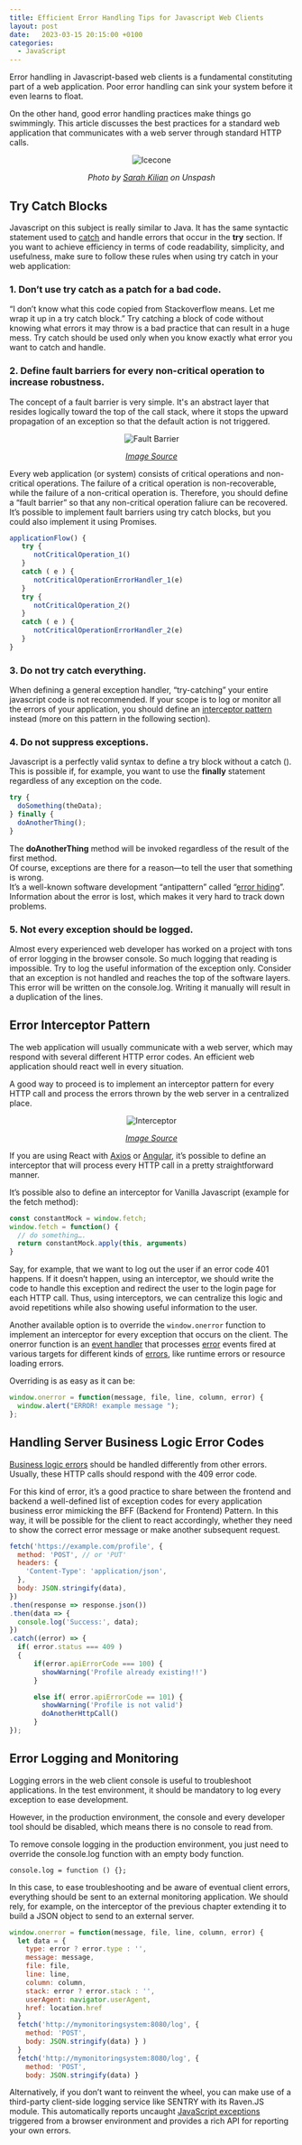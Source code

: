 ```yaml
---
title: Efficient Error Handling Tips for Javascript Web Clients
layout: post
date:   2023-03-15 20:15:00 +0100
categories: 
  - JavaScript
---
```


Error handling in Javascript-based web clients is a fundamental constituting part of a web application.
Poor error handling can sink your system before it even learns to float.

On the other hand, good error handling practices make things go swimmingly.
This article discusses the best practices for a standard web application that communicates with a web server through standard HTTP calls.

<div align="center">
    <img src="/assets/icecone.png" style="content-visibility:auto" alt="Icecone" loading="lazy" decoding="async">
</div>
<p style="text-align:center; font-style: italic;">Photo by <a href="https://unsplash.com/@rojekilian?utm_source=medium&utm_medium=referral">Sarah Kilian</a> on Unspash</p>

## Try Catch Blocks

Javascript on this subject is really similar to Java. It has the same syntactic statement used to [catch](https://developer.mozilla.org/en-US/docs/Web/JavaScript/Reference/Statements/try...catch) and handle errors that occur in the **try** section. If you want to achieve efficiency in terms of code readability, simplicity, and usefulness, make sure to follow these rules when using try catch in your web application:


### 1. Don’t use try catch as a patch for a bad code. 


“I don’t know what this code copied from Stackoverflow means. Let me wrap it up in a try catch block.” Try catching a block of code without knowing what errors it may throw is a bad practice that can result in a huge mess. Try catch should be used only when you know exactly what error you want to catch and handle.


### 2. Define fault barriers for every non-critical operation to increase robustness.


The concept of a fault barrier is very simple. It's an abstract layer that resides logically toward the top of the call stack, where it stops the 
upward propagation of an exception so that the default action is not triggered.

<div align="center">
<img src="/assets/FaultBarrier.jpg" style="content-visibility:auto" alt="Fault Barrier" loading="lazy" decoding="async" />
</div>
<p style="text-align:center; font-style: italic;"><a href="https://www.oracle.com/technical-resources/articles/enterprise-architecture/effective-exceptions-part2.html">Image Source</a></p>


Every web application (or system) consists of critical operations and non-critical operations. The failure of a critical operation is non-recoverable, while the failure of a non-critical operation is. Therefore, you should define a “fault barrier” so that any non-critical operation faliure can be recovered. It’s possible to implement fault barriers using try catch blocks, but you could also implement it using Promises.

```javascript
applicationFlow() { 
   try {
      notCriticalOperation_1()
   }
   catch ( e ) {
      notCriticalOperationErrorHandler_1(e) 
   }
   try {
      notCriticalOperation_2()
   }
   catch ( e ) {
      notCriticalOperationErrorHandler_2(e) 
   }
}

```

### 3. Do not try catch everything.

When defining a general exception handler, “try-catching” your entire 
javascript code is not recommended. If your scope is to log or monitor all the errors of your application, 
you should define an [interceptor pattern](https://en.wikipedia.org/wiki/Interceptor_pattern) 
instead (more on this pattern in the following section).


### 4. Do not suppress exceptions.

Javascript is a perfectly valid syntax to define a try block without a catch (). This is possible if, 
for example, you want to use the **finally** statement regardless of any exception on the code.

```javascript
try {
  doSomething(theData);
} finally {
  doAnotherThing(); 
}
```

The **doAnotherThing** method will be invoked regardless of the result of the first method.  
Of course, exceptions are there for a reason—to tell the user that something is wrong.  
It’s a well-known software development “antipattern” 
called “[error hiding](https://en.wikipedia.org/wiki/Error_hiding)”. Information about the error is lost, 
which makes it very hard to track down problems.


### 5. Not every exception should be logged.


Almost every experienced web developer has worked on a project with tons of error logging in the browser console. So much logging that reading is impossible. Try to log the useful information of the exception only. Consider that an exception is not handled and reaches the top of the software layers. This error will be written on the console.log. Writing it manually will result in a duplication of the lines.


## Error Interceptor Pattern

The web application will usually communicate with a web server, which may respond with several different HTTP error codes. An efficient web application should react well in every situation.

A good way to proceed is to implement an interceptor pattern for every HTTP call and process the errors thrown by the web server in a centralized place.

<div align="center">
<img src="/assets/interceptor.png" style="content-visibility:auto" alt="Interceptor" loading="lazy" decoding="async" />
</div>
<p style="text-align:center; font-style: italic;"><a href="https://www.wikiwand.com/en/Interceptor_pattern">Image Source</a></p>


If you are using React with [Axios](https://axios-http.com/docs/interceptors) or [Angular](https://angular.io/api/common/http/HttpInterceptor), it’s possible to define an interceptor that will process every HTTP call in a pretty straightforward manner.

It’s possible also to define an interceptor for Vanilla Javascript (example for the fetch method):

```javascript
const constantMock = window.fetch; 
window.fetch = function() { 
  // do something….
  return constantMock.apply(this, arguments) 
}
```

Say, for example, that we want to log out the user if an error code 401 happens. 
If it doesn’t happen, using an interceptor, 
we should write the code to handle this exception and redirect the user to the login page for each HTTP call. 
Thus, using interceptors, we can centralize this logic and avoid repetitions while also showing 
useful information to the user.

Another available option is to override the `window.onerror` function to implement an 
interceptor for every exception that occurs on the client. 
The onerror function is an [event handler](https://developer.mozilla.org/en-US/docs/Web/Events/Event_handlers) 
that processes [error](https://developer.mozilla.org/en-US/docs/Web/API/Element/error_event) events 
fired at various targets for different kinds 
of [errors](https://developer.mozilla.org/en-US/docs/Web/API/GlobalEventHandlers/onerror), 
like runtime errors or resource loading errors.

Overriding is as easy as it can be: 

```javascript
window.onerror = function(message, file, line, column, error) {
  window.alert("ERROR! example message ");
};
```

## Handling Server Business Logic Error Codes

[Business logic errors](https://softwareengineering.stackexchange.com/questions/341732/should-http-status-codes-be-used-to-represent-business-logic-errors-on-a-server/341824) should be handled differently from other errors. 
Usually, these HTTP calls should respond with the 409 error code.

For this kind of error, it’s a good practice to share between the frontend and backend a well-defined 
list of exception codes for every application business error mimicking the BFF (Backend for Frontend) Pattern. 
In this way, it will be possible for the client to react accordingly, 
whether they need to show the correct error message or make another subsequent request.

```javascript
fetch('https://example.com/profile', {
  method: 'POST', // or 'PUT'
  headers: {
    'Content-Type': 'application/json',
  },
  body: JSON.stringify(data),
})
.then(response => response.json())
.then(data => {
  console.log('Success:', data);
})
.catch((error) => {
  if( error.status === 409 )
  {
      if(error.apiErrorCode === 100) {
        showWarning('Profile already existing!!')
      }

      else if( error.apiErrorCode == 101) {
        showWarning('Profile is not valid')
        doAnotherHttpCall()
      }
});
```

## Error Logging and Monitoring

Logging errors in the web client console is useful to troubleshoot applications. In the test environment, it should be mandatory to log every exception to ease development.

However, in the production environment, the console and every developer tool should be disabled, which means there is no console to read from.

To remove console logging in the production environment, you just need to override the console.log function with an empty body function.

`console.log = function () {};`

In this case, to ease troubleshooting and be aware of eventual client errors, everything should be sent to an external monitoring application. We should rely, for example, on the interceptor of the previous chapter extending it to build a JSON object to send to an external server.

```javascript
window.onerror = function(message, file, line, column, error) {
  let data = {
    type: error ? error.type : '',
    message: message,
    file: file,
    line: line,
    column: column,
    stack: error ? error.stack : '',
    userAgent: navigator.userAgent,
    href: location.href
  }
  fetch('http://mymonitoringsystem:8080/log', {
    method: 'POST',
    body: JSON.stringify(data) } )
  }
  fetch('http://mymonitoringsystem:8080/log', {
    method: 'POST',
    body: JSON.stringify(data) } 
```

Alternatively, if you don’t want to reinvent the wheel, you can make use of a third-party client-side logging service like SENTRY with its Raven.JS module. This automatically reports uncaught [JavaScript exceptions](https://docs.sentry.io/clients/javascript/) triggered from a browser environment and provides a rich API for reporting your own errors. 

